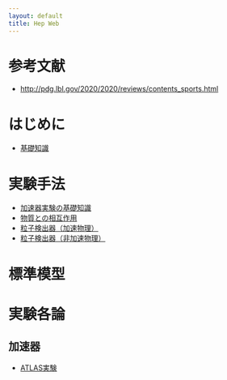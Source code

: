 ```yaml
---
layout: default
title: Hep Web
---
```

<script type="text/x-mathjax-config">
  MathJax.Hub.Config({
    tex2jax: {
      inlineMath: [['$','$'], ['\\(','\\)']],
      processEscapes: true
    },
    CommonHTML: { matchFontHeight: false },
    displayAlign: "left",
    displayIndent: "2em",
    TeX: {
      equationNumbers: { autoNumber: "AMS" },
    }
  });
</script>
<script async src="https://cdnjs.cloudflare.com/ajax/libs/mathjax/2.7.6/MathJax.js?config=TeX-AMS_CHTML"></script>

# 参考文献
* http://pdg.lbl.gov/2020/2020/reviews/contents_sports.html

# はじめに
* [基礎知識](basic/notation.md)

# 実験手法
* [加速器実験の基礎知識](experiment/accelerator_physics_of_colliders.md)
* [物質との相互作用](experiment/passage_of_particles_through_matters.md)
* [粒子検出器（加速物理）](experiment/particle_detectors_at_accelerators.md)
* [粒子検出器（非加速物理）](experiment/particle_detectors_for_non_accelerator_physics.md)

# 標準模型

# 実験各論
## 加速器
* [ATLAS実験](experiment/atlas.md)


